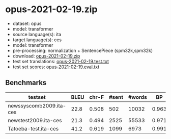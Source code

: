 # opus-2021-02-19.zip

* dataset: opus
* model: transformer
* source language(s): ita
* target language(s): ces
* model: transformer
* pre-processing: normalization + SentencePiece (spm32k,spm32k)
* download: [opus-2021-02-19.zip](https://object.pouta.csc.fi/Tatoeba-MT-models/ita-ces/opus-2021-02-19.zip)
* test set translations: [opus-2021-02-19.test.txt](https://object.pouta.csc.fi/Tatoeba-MT-models/ita-ces/opus-2021-02-19.test.txt)
* test set scores: [opus-2021-02-19.eval.txt](https://object.pouta.csc.fi/Tatoeba-MT-models/ita-ces/opus-2021-02-19.eval.txt)

## Benchmarks

| testset | BLEU  | chr-F | #sent | #words | BP |
|---------|-------|-------|-------|--------|----|
| newssyscomb2009.ita-ces 	| 22.8 	| 0.508 	| 502 	| 10032 	| 0.963 |
| newstest2009.ita-ces 	| 21.3 	| 0.494 	| 2525 	| 55533 	| 0.971 |
| Tatoeba-test.ita-ces 	| 41.2 	| 0.619 	| 1099 	| 6973 	| 0.991 |

